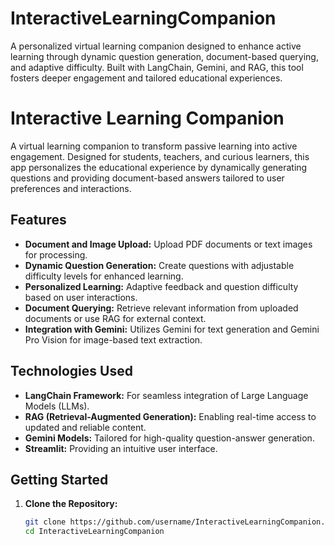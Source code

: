 # InteractiveLearningCompanion
A personalized virtual learning companion designed to enhance active learning through dynamic question generation, document-based querying, and adaptive difficulty. Built with LangChain, Gemini, and RAG, this tool fosters deeper engagement and tailored educational experiences.


# Interactive Learning Companion

A virtual learning companion to transform passive learning into active engagement. Designed for students, teachers, and curious learners, this app personalizes the educational experience by dynamically generating questions and providing document-based answers tailored to user preferences and interactions.

## Features

- **Document and Image Upload:** Upload PDF documents or text images for processing.
- **Dynamic Question Generation:** Create questions with adjustable difficulty levels for enhanced learning.
- **Personalized Learning:** Adaptive feedback and question difficulty based on user interactions.
- **Document Querying:** Retrieve relevant information from uploaded documents or use RAG for external context.
- **Integration with Gemini:** Utilizes Gemini for text generation and Gemini Pro Vision for image-based text extraction.

## Technologies Used

- **LangChain Framework:** For seamless integration of Large Language Models (LLMs).
- **RAG (Retrieval-Augmented Generation):** Enabling real-time access to updated and reliable content.
- **Gemini Models:** Tailored for high-quality question-answer generation.
- **Streamlit:** Providing an intuitive user interface.

## Getting Started

1. **Clone the Repository:**  
   ```bash
   git clone https://github.com/username/InteractiveLearningCompanion.git
   cd InteractiveLearningCompanion
